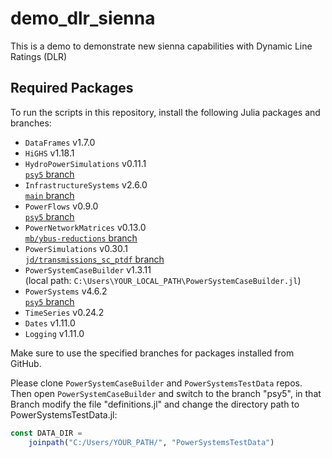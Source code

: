 # demo_dlr_sienna
This is a demo to demonstrate new sienna capabilities with Dynamic Line Ratings (DLR)

## Required Packages

To run the scripts in this repository, install the following Julia packages and branches:

- `DataFrames` v1.7.0
- `HiGHS` v1.18.1
- `HydroPowerSimulations` v0.11.1  
    [`psy5` branch](https://github.com/NREL-Sienna/HydroPowerSimulations.jl.git#psy5)
- `InfrastructureSystems` v2.6.0  
    [`main` branch](https://github.com/NREL-Sienna/InfrastructureSystems.jl.git#main)
- `PowerFlows` v0.9.0  
    [`psy5` branch](https://github.com/NREL-Sienna/PowerFlows.jl.git#psy5)
- `PowerNetworkMatrices` v0.13.0  
    [`mb/ybus-reductions` branch](https://github.com/NREL-Sienna/PowerNetworkMatrices.jl.git#mb/ybus-reductions)
- `PowerSimulations` v0.30.1  
    [`jd/transmissions_sc_ptdf` branch](https://github.com/NREL-Sienna/PowerSimulations.jl.git#jd/transmissions_sc_ptdf)
- `PowerSystemCaseBuilder` v1.3.11  
    (local path: `C:\Users\YOUR_LOCAL_PATH\PowerSystemCaseBuilder.jl`)
- `PowerSystems` v4.6.2  
    [`psy5` branch](https://github.com/NREL-Sienna/PowerSystems.jl.git#psy5)
- `TimeSeries` v0.24.2
- `Dates` v1.11.0
- `Logging` v1.11.0

Make sure to use the specified branches for packages installed from GitHub.

Please clone `PowerSystemCaseBuilder` and `PowerSystemsTestData` repos. Then open `PowerSystemCaseBuilder` and switch to the branch "psy5", in that Branch modify the file "definitions.jl" and change the directory path to PowerSystemsTestData.jl:
```julia
const DATA_DIR =
    joinpath("C:/Users/YOUR_PATH/", "PowerSystemsTestData")
```